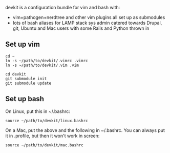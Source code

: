 devkit is a configuration bundle for vim and bash with:

  * vim+pathogen+nerdtree and other vim plugins all set up as submodules
  * lots of bash aliases for LAMP stack sys admin catered towards Drupal, git, Ubuntu and Mac users with some Rails and Python thrown in

## Set up vim

    cd ~
    ln -s ~/path/to/devkit/.vimrc .vimrc 
    ln -s ~/path/to/devkit/.vim .vim

    cd devkit
    git submodule init
    git submodule update

## Set up bash

On Linux, put this in ~/.bashrc:

    source ~/path/to/devkit/linux.bashrc

On a Mac, put the above and the following in ~/.bashrc. You can always put it in .profile, but then it won't work in screen:

    source ~/path/to/devkit/mac.bashrc

